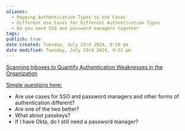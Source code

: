 ```yaml
---
aliases:
  - Mapping Authentication Types to Use Cases 
  - Different Use Cases for Different Authentication Types
  - Do you need SSO and password managers together
tags: 
publish: true
date created: Tuesday, July 23rd 2024, 9:19 pm
date modified: Tuesday, July 23rd 2024, 9:22 pm
---
```


[Scanning Inboxes to Quantify Authentication Weaknesses in the Organization](../../📁%2004%20-%20Organizational%20Cyber/⬇️%20Org%20Cyber%20Drop/Scanning%20Inboxes%20for%20SaaS%20Sprawl%20&%20Visibility.md)

<u>Simple questions here:</u>
- Are use cases for SSO and password managers and other forms of authentication different?
- Are one of the two better?
- What about passkeys?
- If I have Okta, do I still need a password manager?

